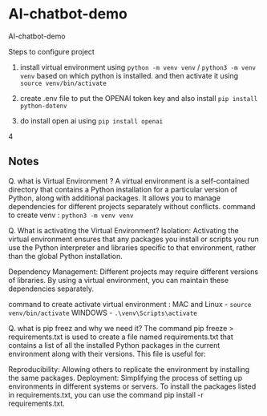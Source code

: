 # AI-chatbot-demo
AI-chatbot-demo


Steps to configure project

1. install virtual environment using `python -m venv venv` / `python3 -m venv venv` based on which python is installed. and then activate it using `source venv/bin/activate`

2. create .env file to put the OPENAI token key and also install `pip install python-dotenv`

3. do install open ai using `pip install openai`

4


## Notes

Q. what is Virtual Environment ?
A virtual environment is a self-contained directory that contains a Python installation for a particular version of Python, along with additional packages. It allows you to manage dependencies for different projects separately without conflicts.
command to create venv : `python3 -m venv venv`

Q. What is activating the Virtual Environment?
Isolation: Activating the virtual environment ensures that any packages you install or scripts you run use the Python interpreter and libraries specific to that environment, rather than the global Python installation.

Dependency Management: Different projects may require different versions of libraries. By using a virtual environment, you can maintain these dependencies separately.

command to create activate virtual environment : 
MAC and Linux - `source venv/bin/activate`
WINDOWS - `.\venv\Scripts\activate`


Q. what is pip freez and why we need it?
The command pip freeze > requirements.txt is used to create a file named requirements.txt that contains a list of all the installed Python packages in the current environment along with their versions. This file is useful for:

Reproducibility: Allowing others to replicate the environment by installing the same packages.
Deployment: Simplifying the process of setting up environments in different systems or servers.
To install the packages listed in requirements.txt, you can use the command pip install -r requirements.txt.